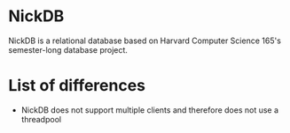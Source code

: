 NickDB
======
NickDB is a relational database based on Harvard Computer Science 165's semester-long
database project.


List of differences
===================
- NickDB does not support multiple clients and therefore does not use a threadpool
